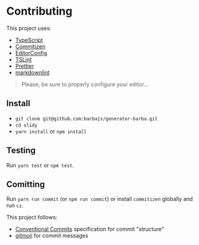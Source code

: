 # Contributing

This project uses:

- [TypeScript](http://www.typescriptlang.org/)
- [Commitizen](http://commitizen.github.io/cz-cli/)
- [EditorConfig](https://editorconfig.org/)
- [TSLint](https://palantir.github.io/tslint/)
- [Prettier](https://prettier.io/)
- [markdownlint](https://github.com/DavidAnson/markdownlint)

> Please, be sure to properly configure your editor…

## Install

- `git clone git@github.com:barbajs/generator-barba.git`
- `cd slidy`
- `yarn install` or `npm install`

## Testing

Run `yarn test` or `npm test`.

## Comitting

Run `yarn run commit` (or `npm run commit`) or install `commitizen` globally and run `cz`.

This project follows:

- [Conventional Commits](https://conventionalcommits.org) specification for commit "structure"
- [gitmoji](https://gitmoji.carloscuesta.me/) for commit messages
